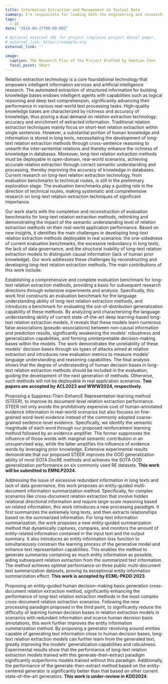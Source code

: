 ```yaml
---
title: Information Extraction and Management on Textual Data
summary: I'm responsible for leading both the engineering and research components of the project, focusing on information extraction and management on textual data (e.g., technical reports, scientific documents, notes of technicians, etc.) in the terabyte scale.
tags:
  - IE
date: "2018-09-27T00:00:00Z"

# Optional external URL for project (replaces project detail page).
# external_link: https://example.org
external_link: ''

image:
  caption: The Research Plan of the Project Drafted by Haotian Chen
  focal_point: Smart
---
```


Relation extraction technology is a core foundational technology that empowers intelligent information services and artificial intelligence research. The automated extraction of structured information for building knowledge bases endows intelligent agents with capabilities such as logical reasoning and deep text comprehension, significantly advancing their performance in various real-world text processing tasks. High-quality knowledge bases are characterized by richness and accuracy of knowledge, thus posing a dual demand on relation extraction technology: accuracy and enrichment of extracted information. Traditional relation extraction techniques mainly focus on short-text relation extraction within single sentences. However, a substantial portion of human knowledge and information is stored in long texts, necessitating the development of long-text relation extraction methods through cross-sentence reasoning to unearth the inter-sentential relations and thereby enhance the richness of knowledge in databases. Moreover, long-text relation extraction methods must be deployable in open-domain, real-world scenarios, achieving accurate relation extraction through correct semantic understanding and processing, thereby improving the accuracy of knowledge in databases. Current research on long-text relation extraction technology, from evaluation benchmarks to technical routes, is still in the preliminary exploration stage. The evaluation benchmarks play a guiding role in the direction of technical routes, making systematic and comprehensive research on long-text relation extraction techniques of significant importance.

Our work starts with the completion and reconstruction of evaluation benchmarks for long-text relation extraction methods, rethinking and demonstrating the impact of the semantic understanding level of relation extraction methods on their real-world application performance. Based on new insights, it identifies the main challenges in developing long-text relation extraction methods deployable in real scenarios: the one-sidedness of current evaluation benchmarks, the excessive redundancy in long texts, the lack of data governance, and the structural inability of long-text relation extraction models to distinguish causal information (lack of human prior knowledge). Our work addresses these challenges by reconstructing and developing long-text relation extraction methods. The main contributions of this work include:

Establishing a comprehensive and complete evaluation benchmark for long-text relation extraction methods, providing a basis for subsequent research directions through extensive experiments and analysis. Specifically, this work first constructs an evaluation benchmark for the language understanding ability of long-text relation extraction methods, and introduces a benchmark for evaluating the out-of-distribution generalization capability of these methods. By analyzing and characterizing the language understanding ability of current state-of-the-art deep learning-based long-text relation extraction models, it reveals that these models learn numerous false associations (pseudo-associations) between non-causal information and prediction results, significantly weakening the models' robustness and generalization capabilities, and forming uninterpretable decision-making bases within the models. The work demonstrates the unreliability of these models' decision bases through six types of attacks aimed at relation extraction and introduces new evaluation metrics to measure models' language understanding and reasoning capabilities. The final analysis shows that the degree of understanding of human decision bases in long-text relation extraction methods should be included in the evaluation, guiding the development of the next generation of methods. Otherwise, such methods will not be deployable in real application scenarios. **Two papers are accepted by ACL2023 and WWW2024, respectively**.

Proposing a Suppress-Then-EnhancE Representation learning method (STEER), to improve its document-level relation extraction performance. STEER not only avoids the prohibitively expensive cost of human-annotated evidence information in real-world scenarios but also focuses on fine-grained word-level evidence instead of the commonly adopted coarse-grained sentence-level evidence. Specifically, we identify the semantic magnitude of each word through our proposed reinforcement learning method followed by an evidence amplifier. The former suppresses the influence of those words with marginal semantic contribution in an unsupervised way, while the latter amplifies the influence of evidence words by leveraging prior knowledge. Extensive experimental results demonstrate that our proposed STEER improves the OOD generalization ability of most SOTA DocRE methods and achieves the SOTA OOD generalization performance on six commonly used RE datasets. **This work will be submitted to EMNLP2024**.

Addressing the issue of excessive redundant information in long texts and lack of data governance, this work proposes an entity-guided multi-document information summarization method. Specifically, for complex scenarios like cross-document relation extraction that involve hidden relational directional information and require large-scale reasoning based on related information, this work introduces a new processing paradigm. It first summarizes the extremely long texts, and then extracts relationships based on the summarized information. For long-text information summarization, the work proposes a new entity-guided summarization method that dynamically captures, compares, and monitors the amount of entity-related information contained in the input text and the output summary. It also introduces an entity information loss function to simultaneously constrain the learning process of the generative model and enhance text representation capabilities. This enables the method to generate summaries containing as much entity information as possible, aiding subsequent relation extraction from the summarized text information. The method achieves optimal performance on three public multi-document text summarization datasets, proving its exceptional entity information summarization effect. **This work is accepted by ECML-PKDD 2023**.

Proposing an entity-guided human decision-making basis generation cross-document relation extraction method, significantly enhancing the performance of long-text relation extraction methods in the most complex cross-document relation extraction scenarios. Following the new processing paradigm proposed in the third point, to significantly reduce the difficulty of learning human decision bases in relation extraction models in scenarios with redundant information and scarce human decision basis annotations, this work further improves the entity information summarization method. By proposing a generator revolving around entities capable of generating text information close to human decision bases, long-text relation extraction models can further learn from the generated text, greatly improving the models' generalization capabilities and robustness. Experimental results show that the performance of long-text relation extraction models trained with this generate-then-extract paradigm significantly outperforms models trained without this paradigm. Additionally, the performance of the generate-then-extract method based on the entity-centered generator is significantly better than that based on other current state-of-the-art generators. **This work is under-review in KDD2024**.


